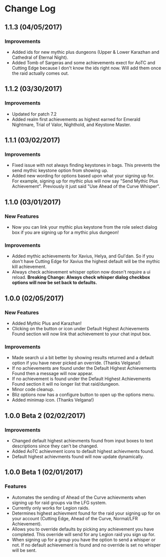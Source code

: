 # Change Log

## 1.1.3 (04/05/2017)

### Improvements

- Added ids for new mythic plus dungeons (Upper & Lower Karazhan and Cathedral of Eternal Night).
- Added Tomb of Sargeras and some achievements exect for AoTC and Cutting Edge because I don't know the ids right now. Will add them once the raid actually comes out. 

## 1.1.2 (03/30/2017)

### Improvements

- Updated for patch 7.2
- Added realm first achievements as highest earned for Emerald Nightmare, Trial of Valor, Nighthold, and Keystone Master.

## 1.1.1 (03/02/2017)

### Improvements

- Fixed issue with not always finding keystones in bags. This prevents the send mythic keystone option from showing up.
- Added new wording for options based upon what your signing up for. For example, signing up for mythic plus will now say "Send Mythic Plus Achievement". Previously it just said "Use Ahead of the Curve Whisper".

## 1.1.0 (03/01/2017)

### New Features

- Now you can link your mythic plus keystone from the role select dialog box if you are signing up for a mythic plus dungeon!

### Improvements

- Added mythic achievements for Xavius, Helya, and Gul'dan. So if you don't have Cutting Edge for Xavius the highest default will be the mythic kill achievement.
- Always check achievement whisper option now doesn't require a ui reload. **Breaking Change: Always check whisper dialog checkbox options will now be set back to defaults.** 

## 1.0.0 (02/05/2017)

### New Features

- Added Mythic Plus and Karazhan!
- Clicking on the button or icon under Default Highest Achievements Found section will now link that achievement to your chat input box.

### Improvements

- Made search ui a bit better by showing results returned and a default option if you have never picked an override. (Thanks Velgana!)
- If no achievements are found under the Default Highest Achievements Found then a message will now appear.
- If no achievement is found under the Default Highest Achievements Found section it will no longer list that raid/dungeon.
- Minor code cleanup.
- Bliz options now has a configure button to open up the options menu.
- Added minimap icon. (Thanks Velgana!)

## 1.0.0 Beta 2 (02/02/2017)

### Improvements

- Changed default highest achievments found from input boxes to text descriptions since they can't be changed.
- Added AoTC achievment icons to default highest achievments found.
- Default highest achievments found will now update dynamically.

## 1.0.0 Beta 1 (02/01/2017)

### Features

- Automates the sending of Ahead of the Curve achievments when signing up for raid groups via the LFG system.
- Currently only works for Legion raids.
- Determines highest achievment found for the raid your signing up for on your account (Cutting Edge, Ahead of the Curve, Normal/LFR Achievement).
- Allows you to override defaults by picking any achievement you have completed. This override will send for any Legion raid you sign up for.
- When signing up for a group you have the option to send a whisper or not. If no default achievement is found and no override is set no whisper will be sent.